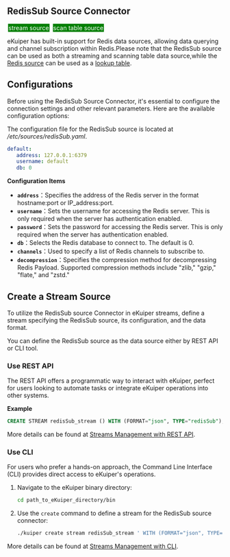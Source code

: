 ## RedisSub Source Connector

<span style="background:green;color:white;padding:1px;margin:2px">stream source</span>
<span style="background:green;color:white;padding:1px;margin:2px">scan table source</span>

eKuiper has built-in support for Redis data sources, allowing data querying and channel subscription within Redis.Please note that the RedisSub source can be used as both a streaming and scanning table data source,while the [Redis source](./redis.md) can be used as a [lookup table](../../tables/lookup.md).

## Configurations

Before using the RedisSub Source Connector, it's essential to configure the connection settings and other relevant parameters. Here are the available configuration options:

The configuration file for the RedisSub source is located at */etc/sources/redisSub.yaml*.

```yaml
default:
   address: 127.0.0.1:6379
   username: default
   db: 0
```

**Configuration Items**

- **`address`**：Specifies the address of the Redis server in the format hostname:port or IP_address:port.
- **`username`**：Sets the username for accessing the Redis server. This is only required when the server has authentication enabled.
- **`password`**：Sets the password for accessing the Redis server. This is only required when the server has authentication enabled.
- **`db`**：Selects the Redis database to connect to. The default is 0.
- **`channels`**：Used to specify a list of Redis channels to subscribe to.
- **`decompression`**：Specifies the compression method for decompressing Redis Payload. Supported compression methods include "zlib," "gzip," "flate," and "zstd."

## Create a Stream Source

To utilize the RedisSub source Connector in eKuiper streams, define a stream specifying the RedisSub source, its configuration, and the data format.

You can define the RedisSub source as the data source either by REST API or CLI tool.

### Use REST API

The REST API offers a programmatic way to interact with eKuiper, perfect for users looking to automate tasks or integrate eKuiper operations into other systems.

**Example**

```sql
CREATE STREAM redisSub_stream () WITH (FORMAT="json", TYPE="redisSub");
```

More details can be found at [Streams Management with REST API](../../../api/restapi/streams.md).

### Use CLI

For users who prefer a hands-on approach, the Command Line Interface (CLI) provides direct access to eKuiper's operations.

1. Navigate to the eKuiper binary directory:

   ```bash
   cd path_to_eKuiper_directory/bin
   ```

2. Use the `create` command to define a stream for the RedisSub source connector:

   ```bash
   ./kuiper create stream redisSub_stream ' WITH (FORMAT="json", TYPE="redisSub")'
   ```

More details can be found at [Streams Management with CLI](../../../api/cli/streams.md).
